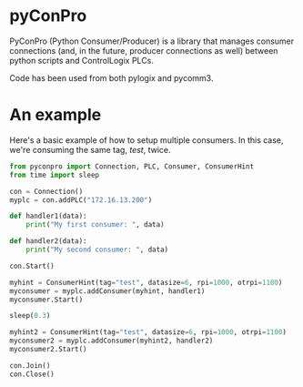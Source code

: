 # pyConPro

PyConPro (Python Consumer/Producer) is a library that manages consumer connections (and, in the future, producer connections as well) between python scripts and ControlLogix PLCs.

Code has been used from both pylogix and pycomm3.

# An example

Here's a basic example of how to setup multiple consumers. In this case, we're consuming the same tag, *test*, twice.

```python
from pyconpro import Connection, PLC, Consumer, ConsumerHint
from time import sleep

con = Connection()
myplc = con.addPLC("172.16.13.200")

def handler1(data):
    print("My first consumer: ", data)

def handler2(data):
    print("My second consumer: ", data)

con.Start()

myhint = ConsumerHint(tag="test", datasize=6, rpi=1000, otrpi=1100)
myconsumer = myplc.addConsumer(myhint, handler1)
myconsumer.Start()

sleep(0.3)

myhint2 = ConsumerHint(tag="test", datasize=6, rpi=1000, otrpi=1100)
myconsumer2 = myplc.addConsumer(myhint2, handler2)
myconsumer2.Start()

con.Join()
con.Close()
```